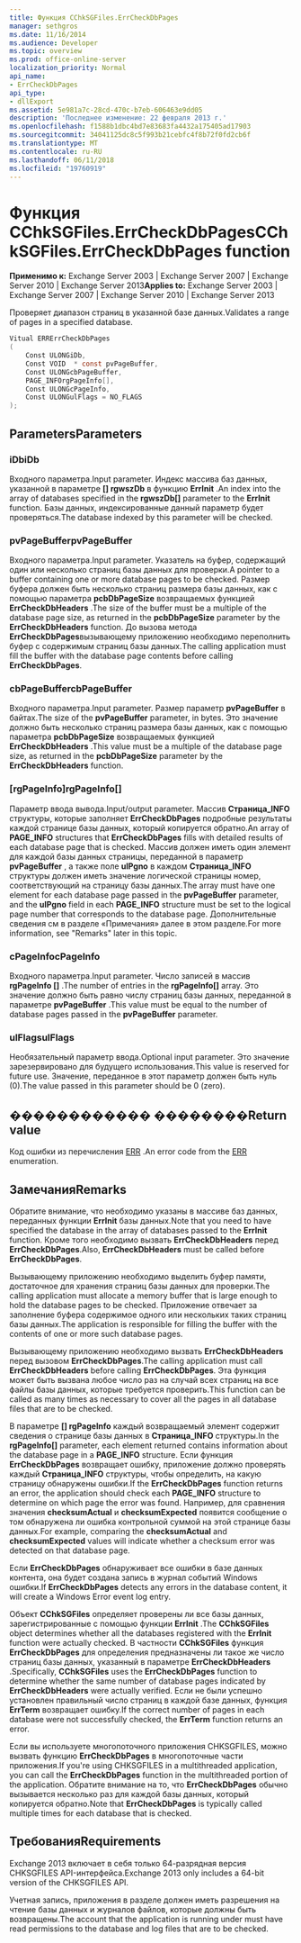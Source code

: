 ```yaml
---
title: Функция CChkSGFiles.ErrCheckDbPages
manager: sethgros
ms.date: 11/16/2014
ms.audience: Developer
ms.topic: overview
ms.prod: office-online-server
localization_priority: Normal
api_name:
- ErrCheckDbPages
api_type:
- dllExport
ms.assetid: 5e981a7c-28cd-470c-b7eb-606463e9dd05
description: 'Последнее изменение: 22 февраля 2013 г.'
ms.openlocfilehash: f1588b1dbc4bd7e83683fa4432a175405ad17903
ms.sourcegitcommit: 34041125dc8c5f993b21cebfc4f8b72f0fd2cb6f
ms.translationtype: MT
ms.contentlocale: ru-RU
ms.lasthandoff: 06/11/2018
ms.locfileid: "19760919"
---
```

# <a name="cchksgfileserrcheckdbpages-function"></a><span data-ttu-id="289bb-103">Функция CChkSGFiles.ErrCheckDbPages</span><span class="sxs-lookup"><span data-stu-id="289bb-103">CChkSGFiles.ErrCheckDbPages function</span></span>

<span data-ttu-id="289bb-104">**Применимо к:** Exchange Server 2003 | Exchange Server 2007 | Exchange Server 2010 | Exchange Server 2013</span><span class="sxs-lookup"><span data-stu-id="289bb-104">**Applies to:** Exchange Server 2003 | Exchange Server 2007 | Exchange Server 2010 | Exchange Server 2013</span></span>
  
<span data-ttu-id="289bb-105">Проверяет диапазон страниц в указанной базе данных.</span><span class="sxs-lookup"><span data-stu-id="289bb-105">Validates a range of pages in a specified database.</span></span> 
  
```cs
Vitual ERRErrCheckDbPages  
(
    Const ULONGiDb,
    Const VOID  * const pvPageBuffer,
    Const ULONGcbPageBuffer,
    PAGE_INFOrgPageInfo[],
    Const ULONGcPageInfo,
    Const ULONGulFlags = NO_FLAGS
);

```

## <a name="parameters"></a><span data-ttu-id="289bb-106">Parameters</span><span class="sxs-lookup"><span data-stu-id="289bb-106">Parameters</span></span>

### <a name="idb"></a><span data-ttu-id="289bb-107">iDb</span><span class="sxs-lookup"><span data-stu-id="289bb-107">iDb</span></span>
  
<span data-ttu-id="289bb-108">Входного параметра.</span><span class="sxs-lookup"><span data-stu-id="289bb-108">Input parameter.</span></span> <span data-ttu-id="289bb-109">Индекс массива баз данных, указанной в параметре **[] rgwszDb** в функцию **ErrInit** .</span><span class="sxs-lookup"><span data-stu-id="289bb-109">An index into the array of databases specified in the **rgwszDb[]** parameter to the **ErrInit** function.</span></span> <span data-ttu-id="289bb-110">Базы данных, индексированные данный параметр будет проверяться.</span><span class="sxs-lookup"><span data-stu-id="289bb-110">The database indexed by this parameter will be checked.</span></span> 
    
### <a name="pvpagebuffer"></a><span data-ttu-id="289bb-111">pvPageBuffer</span><span class="sxs-lookup"><span data-stu-id="289bb-111">pvPageBuffer</span></span> 
  
<span data-ttu-id="289bb-112">Входного параметра.</span><span class="sxs-lookup"><span data-stu-id="289bb-112">Input parameter.</span></span> <span data-ttu-id="289bb-113">Указатель на буфер, содержащий один или несколько страниц базы данных для проверки.</span><span class="sxs-lookup"><span data-stu-id="289bb-113">A pointer to a buffer containing one or more database pages to be checked.</span></span> <span data-ttu-id="289bb-114">Размер буфера должен быть несколько страниц размера базы данных, как с помощью параметра **pcbDbPageSize** возвращаемых функцией **ErrCheckDbHeaders** .</span><span class="sxs-lookup"><span data-stu-id="289bb-114">The size of the buffer must be a multiple of the database page size, as returned in the **pcbDbPageSize** parameter by the **ErrCheckDbHeaders** function.</span></span> <span data-ttu-id="289bb-115">До вызова метода **ErrCheckDbPages**вызывающему приложению необходимо переполнить буфер с содержимым страниц базы данных.</span><span class="sxs-lookup"><span data-stu-id="289bb-115">The calling application must fill the buffer with the database page contents before calling **ErrCheckDbPages**.</span></span>
    
### <a name="cbpagebuffer"></a><span data-ttu-id="289bb-116">cbPageBuffer</span><span class="sxs-lookup"><span data-stu-id="289bb-116">cbPageBuffer</span></span>
  
<span data-ttu-id="289bb-117">Входного параметра.</span><span class="sxs-lookup"><span data-stu-id="289bb-117">Input parameter.</span></span> <span data-ttu-id="289bb-118">Размер параметр **pvPageBuffer** в байтах.</span><span class="sxs-lookup"><span data-stu-id="289bb-118">The size of the **pvPageBuffer** parameter, in bytes.</span></span> <span data-ttu-id="289bb-119">Это значение должно быть несколько страниц размера базы данных, как с помощью параметра **pcbDbPageSize** возвращаемых функцией **ErrCheckDbHeaders** .</span><span class="sxs-lookup"><span data-stu-id="289bb-119">This value must be a multiple of the database page size, as returned in the **pcbDbPageSize** parameter by the **ErrCheckDbHeaders** function.</span></span> 
    
### <a name="rgpageinfo"></a><span data-ttu-id="289bb-120">[rgPageInfo]</span><span class="sxs-lookup"><span data-stu-id="289bb-120">rgPageInfo[]</span></span> 
  
<span data-ttu-id="289bb-121">Параметр ввода вывода.</span><span class="sxs-lookup"><span data-stu-id="289bb-121">Input/output parameter.</span></span> <span data-ttu-id="289bb-122">Массив **Страница\_INFO** структуры, которые заполняет **ErrCheckDbPages** подробные результаты каждой странице базы данных, который копируется обратно.</span><span class="sxs-lookup"><span data-stu-id="289bb-122">An array of **PAGE\_INFO** structures that **ErrCheckDbPages** fills with detailed results of each database page that is checked.</span></span> <span data-ttu-id="289bb-123">Массив должен иметь один элемент для каждой базы данных страницы, переданной в параметр **pvPageBuffer** , а также поле **ulPgno** в каждом **Страница\_INFO** структуры должен иметь значение логической страницы номер, соответствующий на страницу базы данных.</span><span class="sxs-lookup"><span data-stu-id="289bb-123">The array must have one element for each database page passed in the **pvPageBuffer** parameter, and the **ulPgno** field in each **PAGE\_INFO** structure must be set to the logical page number that corresponds to the database page.</span></span> <span data-ttu-id="289bb-124">Дополнительные сведения см в разделе «Примечания» далее в этом разделе.</span><span class="sxs-lookup"><span data-stu-id="289bb-124">For more information, see "Remarks" later in this topic.</span></span> 
    
### <a name="cpageinfo"></a><span data-ttu-id="289bb-125">cPageInfo</span><span class="sxs-lookup"><span data-stu-id="289bb-125">cPageInfo</span></span>
  
<span data-ttu-id="289bb-126">Входного параметра.</span><span class="sxs-lookup"><span data-stu-id="289bb-126">Input parameter.</span></span> <span data-ttu-id="289bb-127">Число записей в массив **rgPageInfo []** .</span><span class="sxs-lookup"><span data-stu-id="289bb-127">The number of entries in the **rgPageInfo[]** array.</span></span> <span data-ttu-id="289bb-128">Это значение должно быть равно числу страниц базы данных, переданной в параметре **pvPageBuffer** .</span><span class="sxs-lookup"><span data-stu-id="289bb-128">This value must be equal to the number of database pages passed in the **pvPageBuffer** parameter.</span></span> 
    
### <a name="ulflags"></a><span data-ttu-id="289bb-129">ulFlags</span><span class="sxs-lookup"><span data-stu-id="289bb-129">ulFlags</span></span> 
  
<span data-ttu-id="289bb-130">Необязательный параметр ввода.</span><span class="sxs-lookup"><span data-stu-id="289bb-130">Optional input parameter.</span></span> <span data-ttu-id="289bb-131">Это значение зарезервировано для будущего использования.</span><span class="sxs-lookup"><span data-stu-id="289bb-131">This value is reserved for future use.</span></span> <span data-ttu-id="289bb-132">Значение, переданное в этот параметр должен быть нуль (0).</span><span class="sxs-lookup"><span data-stu-id="289bb-132">The value passed in this parameter should be 0 (zero).</span></span>
    
## <a name="return-value"></a><span data-ttu-id="289bb-133">������������ ��������</span><span class="sxs-lookup"><span data-stu-id="289bb-133">Return value</span></span>

<span data-ttu-id="289bb-134">Код ошибки из перечисления [ERR](cchksgfiles-err-enumeration.md) .</span><span class="sxs-lookup"><span data-stu-id="289bb-134">An error code from the [ERR](cchksgfiles-err-enumeration.md) enumeration.</span></span> 
  
## <a name="remarks"></a><span data-ttu-id="289bb-135">Замечания</span><span class="sxs-lookup"><span data-stu-id="289bb-135">Remarks</span></span>

<span data-ttu-id="289bb-136">Обратите внимание, что необходимо указаны в массиве баз данных, переданных функции **ErrInit** базы данных.</span><span class="sxs-lookup"><span data-stu-id="289bb-136">Note that you need to have specified the database in the array of databases passed to the **ErrInit** function.</span></span> <span data-ttu-id="289bb-137">Кроме того необходимо вызвать **ErrCheckDbHeaders** перед **ErrCheckDbPages**.</span><span class="sxs-lookup"><span data-stu-id="289bb-137">Also, **ErrCheckDbHeaders** must be called before **ErrCheckDbPages**.</span></span>
  
<span data-ttu-id="289bb-138">Вызывающему приложению необходимо выделить буфер памяти, достаточное для хранения страниц базы данных для проверки.</span><span class="sxs-lookup"><span data-stu-id="289bb-138">The calling application must allocate a memory buffer that is large enough to hold the database pages to be checked.</span></span> <span data-ttu-id="289bb-139">Приложение отвечает за заполнение буфера содержимое одного или нескольких таких страниц базы данных.</span><span class="sxs-lookup"><span data-stu-id="289bb-139">The application is responsible for filling the buffer with the contents of one or more such database pages.</span></span> 
  
<span data-ttu-id="289bb-140">Вызывающему приложению необходимо вызвать **ErrCheckDbHeaders** перед вызовом **ErrCheckDbPages**.</span><span class="sxs-lookup"><span data-stu-id="289bb-140">The calling application must call **ErrCheckDbHeaders** before calling **ErrCheckDbPages**.</span></span> <span data-ttu-id="289bb-141">Эта функция может быть вызвана любое число раз на случай всех страниц на все файлы базы данных, которые требуется проверить.</span><span class="sxs-lookup"><span data-stu-id="289bb-141">This function can be called as many times as necessary to cover all the pages in all database files that are to be checked.</span></span>
  
<span data-ttu-id="289bb-142">В параметре **[] rgPageInfo** каждый возвращаемый элемент содержит сведения о странице базы данных в **Страница\_INFO** структуры.</span><span class="sxs-lookup"><span data-stu-id="289bb-142">In the **rgPageInfo[]** parameter, each element returned contains information about the database page in a **PAGE\_INFO** structure.</span></span> <span data-ttu-id="289bb-143">Если функция **ErrCheckDbPages** возвращает ошибку, приложение должно проверять каждый **Страница\_INFO** структуры, чтобы определить, на какую страницу обнаружены ошибки.</span><span class="sxs-lookup"><span data-stu-id="289bb-143">If the **ErrCheckDbPages** function returns an error, the application should check each **PAGE\_INFO** structure to determine on which page the error was found.</span></span> <span data-ttu-id="289bb-144">Например, для сравнения значения **checksumActual** и **checksumExpected** появится сообщение о том обнаружена ли ошибка контрольной суммой на этой странице базы данных.</span><span class="sxs-lookup"><span data-stu-id="289bb-144">For example, comparing the **checksumActual** and **checksumExpected** values will indicate whether a checksum error was detected on that database page.</span></span> 
  
<span data-ttu-id="289bb-145">Если **ErrCheckDbPages** обнаруживает все ошибки в базе данных контента, она будет создана запись в журнал событий Windows ошибки.</span><span class="sxs-lookup"><span data-stu-id="289bb-145">If **ErrCheckDbPages** detects any errors in the database content, it will create a Windows Error event log entry.</span></span> 
  
<span data-ttu-id="289bb-146">Объект **CChkSGFiles** определяет проверены ли все базы данных, зарегистрированные с помощью функции **ErrInit** .</span><span class="sxs-lookup"><span data-stu-id="289bb-146">The **CChkSGFiles** object determines whether all the databases registered with the **ErrInit** function were actually checked.</span></span> <span data-ttu-id="289bb-147">В частности **CChkSGFiles** функция **ErrCheckDbPages** для определения предназначены ли такое же число страниц базы данных, указанный в параметре **ErrCheckDbHeaders** .</span><span class="sxs-lookup"><span data-stu-id="289bb-147">Specifically, **CChkSGFiles** uses the **ErrCheckDbPages** function to determine whether the same number of database pages indicated by **ErrCheckDbHeaders** were actually verified.</span></span> <span data-ttu-id="289bb-148">Если не были успешно установлен правильный число страниц в каждой базе данных, функция **ErrTerm** возвращает ошибку.</span><span class="sxs-lookup"><span data-stu-id="289bb-148">If the correct number of pages in each database were not successfully checked, the **ErrTerm** function returns an error.</span></span> 
  
<span data-ttu-id="289bb-149">Если вы используете многопоточного приложения CHKSGFILES, можно вызвать функцию **ErrCheckDbPages** в многопоточные части приложения.</span><span class="sxs-lookup"><span data-stu-id="289bb-149">If you're using CHKSGFILES in a multithreaded application, you can call the **ErrCheckDbPages** function in the multithreaded portion of the application.</span></span> <span data-ttu-id="289bb-150">Обратите внимание на то, что **ErrCheckDbPages** обычно вызывается несколько раз для каждой базы данных, который копируется обратно.</span><span class="sxs-lookup"><span data-stu-id="289bb-150">Note that **ErrCheckDbPages** is typically called multiple times for each database that is checked.</span></span> 
  
## <a name="requirements"></a><span data-ttu-id="289bb-151">Требования</span><span class="sxs-lookup"><span data-stu-id="289bb-151">Requirements</span></span>

<span data-ttu-id="289bb-152">Exchange 2013 включает в себя только 64-разрядная версия CHKSGFILES API-интерфейса.</span><span class="sxs-lookup"><span data-stu-id="289bb-152">Exchange 2013 only includes a 64-bit version of the CHKSGFILES API.</span></span>
  
<span data-ttu-id="289bb-153">Учетная запись, приложения в разделе должен иметь разрешения на чтение базы данных и журналов файлов, которые должны быть возвращены.</span><span class="sxs-lookup"><span data-stu-id="289bb-153">The account that the application is running under must have read permissions to the database and log files that are to be checked.</span></span>
  

